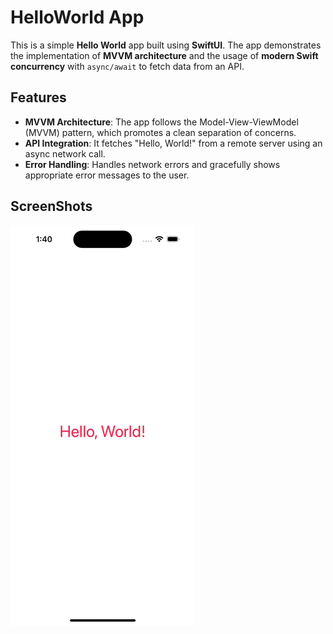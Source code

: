 # HelloWorld App

This is a simple **Hello World** app built using **SwiftUI**. The app demonstrates the implementation of **MVVM architecture** and the usage of **modern Swift concurrency** with `async/await` to fetch data from an API. 

## Features

- **MVVM Architecture**: The app follows the Model-View-ViewModel (MVVM) pattern, which promotes a clean separation of concerns.
- **API Integration**: It fetches "Hello, World!" from a remote server using an async network call.
- **Error Handling**: Handles network errors and gracefully shows appropriate error messages to the user.

## ScreenShots

![HelloWorld ](hello_world_edited.gif)

